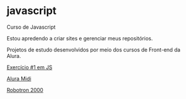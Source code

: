 # javascript
 Curso de Javascript

 Estou apredendo a criar sites e gerenciar meus repositórios.

 Projetos de estudo desenvolvidos por meio dos cursos de Front-end da Alura.

 <a href="https://matheus-pombeiro.github.io/javascript/manipulando-dom/index.html">Exercício #1 em JS</a>

 <a href="https://matheus-pombeiro.github.io/javascript/alura-midi/index.html">Alura Midi</a>

 <a href="https://matheus-pombeiro.github.io/javascript/robotron-2000/index.html">Robotron 2000</a>